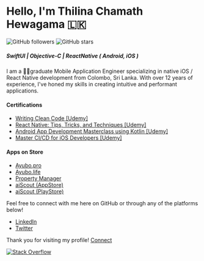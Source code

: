 # Hello, I'm Thilina Chamath Hewagama 🇱🇰
![GitHub followers](https://img.shields.io/github/followers/ThilinaHewagama?style=social)
![GitHub stars](https://img.shields.io/github/stars/ThilinaHewagama?style=social)

##### SwiftUI | Objective-C | ReactNative ( Android, iOS )
I am a 🧑‍🎓graduate Mobile Application Engineer specializing in native iOS / React Native development from Colombo, Sri Lanka. With over 12 years of experience, I've honed my skills in creating intuitive and performant applications.

#### Certifications

- [Writing Clean Code [Udemy]](http://ude.my/UC-8a0d43e5-d248-4920-9717-524eaeae05eb)
- [React Native: Tips, Tricks, and Techniques [Udemy]](http://ude.my/UC-a813e8ee-1ece-451d-8045-d50c4fba81cb)
- [Android App Development Masterclass using Kotlin [Udemy]](http://ude.my/UC-8e2e4853-b75c-4fd6-890b-f8f5720c7f84)
- [Master CI/CD for iOS Developers [Udemy]]( http://ude.my/UC-25454791-e42b-407c-8cbc-6389a3265f12)

#### Apps on Store 
- [Ayubo.pro](https://apps.apple.com/us/app/ayubo-pro/id1414129200)
- [Ayubo.life](https://apps.apple.com/us/app/ayubo-life/id1198169710)
- [Property Manager](https://apps.apple.com/us/app/b-a-property-manager/id1594166106)
- [aiScout (AppStore)](https://apps.apple.com/gb/app/aiscout/id1508291341)
- [aiScout (PlayStore)](https://play.google.com/store/apps/details?id=com.aiscout.player&hl=en_US)

<!--
## About Me
- 🔭 I’m currently working on various freelance projects and exploring macOS app development using SwiftUI.
- 🌱 I’m currently learning back-end development to build robust APIs for my apps.
- 👯 I’m looking to collaborate on innovative iOS projects and open source contributions.
- 🤔 I’m seeking advice on product design engineering and advanced iOS architectures.
- 💬 Ask me about anything iOS, Swift, or mobile app development!
- 📫 How to reach me: [thilina3001@gmail.com](mailto:thilina3001@gmail.com)
-->

<!--
## Projects
Here are some projects I'm proud of:
- **[Project Name]**: A brief description of your project. [View on GitHub](#)
- **[Another Project]**: An overview of another impressive project. [View on GitHub](#)
-->


Feel free to connect with me here on GitHub or through any of the platforms below!
- [LinkedIn](https://www.linkedin.com/in/thilina-hewagama-ios/)
- [Twitter](https://twitter.com/thilina3001)

Thank you for visiting my profile!
[Connect](mailto:thilina3001@gmail.com)

[![Stack Overflow](http://stackoverflow.com/users/flair/1716859.png)](http://stackoverflow.com/users/1716859/thilina-chamin-hewagama)
